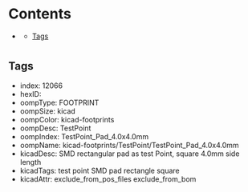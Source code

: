 



Contents
========

* [](#)
	* [Tags](#tags)

# 

## Tags

- index: 12066
- hexID: 
- oompType: FOOTPRINT
- oompSize: kicad
- oompColor: kicad-footprints
- oompDesc: TestPoint
- oompIndex: TestPoint_Pad_4.0x4.0mm
- oompName: kicad-footprints/TestPoint/TestPoint_Pad_4.0x4.0mm
- kicadDesc: SMD rectangular pad as test Point, square 4.0mm side length
- kicadTags: test point SMD pad rectangle square
- kicadAttr: exclude_from_pos_files exclude_from_bom
